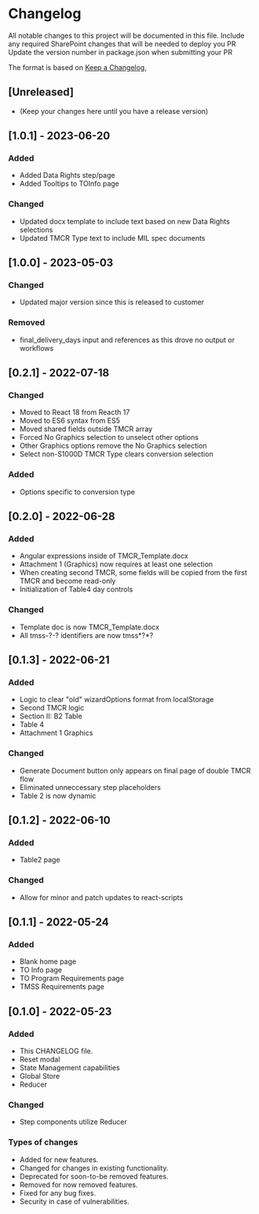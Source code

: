 # Changelog

All notable changes to this project will be documented in this file.
Include any required SharePoint changes that will be needed to deploy you PR
Update the version number in package.json when submitting your PR

The format is based on [Keep a Changelog](https://keepachangelog.com/en/1.0.0/),

## [Unreleased]

- (Keep your changes here until you have a release version)

## [1.0.1] - 2023-06-20

### Added

- Added Data Rights step/page
- Added Tooltips to TOInfo page

### Changed

- Updated docx template to include text based on new Data Rights selections
- Updated TMCR Type text to include MIL spec documents

## [1.0.0] - 2023-05-03

### Changed

- Updated major version since this is released to customer

### Removed

- final_delivery_days input and references as this drove no output or workflows

## [0.2.1] - 2022-07-18

### Changed

- Moved to React 18 from Reacth 17
- Moved to ES6 syntax from ES5
- Moved shared fields outside TMCR array
- Forced No Graphics selection to unselect other options
- Other Graphics options remove the No Graphics selection
- Select non-S1000D TMCR Type clears conversion selection

### Added

- Options specific to conversion type

## [0.2.0] - 2022-06-28

### Added

- Angular expressions inside of TMCR_Template.docx
- Attachment 1 (Graphics) now requires at least one selection
- When creating second TMCR, some fields will be copied from the first TMCR and become read-only
- Initialization of Table4 day controls

### Changed

- Template doc is now TMCR_Template.docx
- All tmss-?-? identifiers are now tmss*?*?

## [0.1.3] - 2022-06-21

### Added

- Logic to clear "old" wizardOptions format from localStorage
- Second TMCR logic
- Section II: B2 Table
- Table 4
- Attachment 1 Graphics

### Changed

- Generate Document button only appears on final page of double TMCR flow
- Eliminated unneccessary step placeholders
- Table 2 is now dynamic

## [0.1.2] - 2022-06-10

### Added

- Table2 page

### Changed

- Allow for minor and patch updates to react-scripts

## [0.1.1] - 2022-05-24

### Added

- Blank home page
- TO Info page
- TO Program Requirements page
- TMSS Requirements page

## [0.1.0] - 2022-05-23

### Added

- This CHANGELOG file.
- Reset modal
- State Management capabilities
- Global Store
- Reducer

### Changed

- Step components utilize Reducer

### Types of changes

- Added for new features.
- Changed for changes in existing functionality.
- Deprecated for soon-to-be removed features.
- Removed for now removed features.
- Fixed for any bug fixes.
- Security in case of vulnerabilities.
